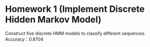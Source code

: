 # Homework 1 (Implement Discrete Hidden Markov Model)
Construct five discrete HMM models to classify different sequences.
Accuracy：0.8704